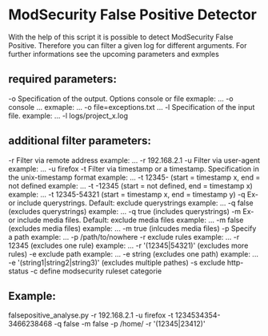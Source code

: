 


ModSecurity False Positive Detector
===================================

With the help of this script it is possible to detect ModSecurity False Positive. Therefore you can filter a given log for different arguments.
For further informations see the upcoming parameters and exmples

required parameters:
--------------------
-o   Specification of the output. Options console or file
     exmaple: ... -o console ...
     exmaple: ... -o file=exceptions.txt ...
-l   Specification of the input file.
     example: ... -l logs/project_x.log

additional filter parameters:
----------------------
-r   Filter via remote address
     example: ... -r 192.168.2.1
-u   Filter via user-agent
     example: ... -u firefox
-t   Filter via timestamp or a timestamp. Specification in the unix-timestamp format
     example: ... -t 12345- (start = timestamp x, end = not defined
     example: ... -t -12345 (start = not defined, end = timestamp x)
     example: ... -t 12345-54321 (start = timestamp x, end = timestamp y)
-q   Ex- or include querystrings. Default: exclude querystrings
     example: ... -q false (excludes querystrings)
     example: ... -q true (includes querystrings)
-m   Ex- or include media files. Default: exclude media files
     example: ... -m false (excludes media files)
     example: ... -m true (inlcudes media files)
-p   Specify a path
     example: ... -p /path/to/nowhere
-r   exclude rules
     example: ... -r 12345 (excludes one rule)
     example: ... -r '(12345|54321)' (excludes more rules)
-e   exclude path
     example: ... -e string (excludes one path)
     example: ... -e '(string1|string2|string3)' (excludes multiple pathes)
-s   exclude http-status
-c   define modsecurity ruleset categorie

Example:
--------
falsepositive_analyse.py -r 192.168.2.1 -u firefox -t 1234534354-3466238468 -q false -m false -p /home/ -r '(12345|23412)'
